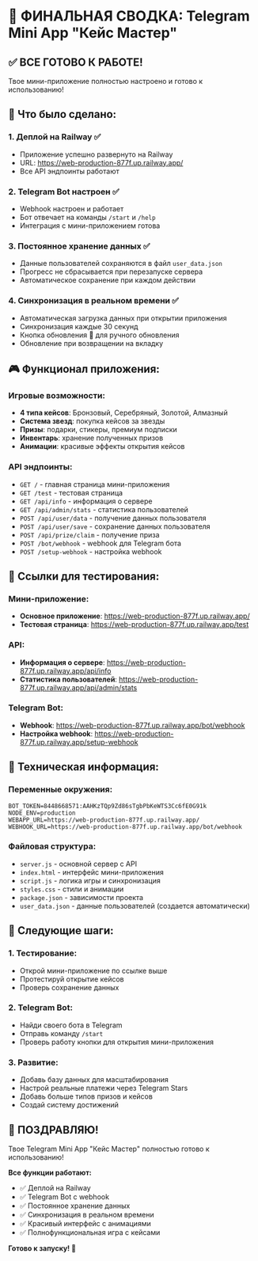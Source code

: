 # 🎉 ФИНАЛЬНАЯ СВОДКА: Telegram Mini App "Кейс Мастер"

## ✅ ВСЕ ГОТОВО К РАБОТЕ!

Твое мини-приложение полностью настроено и готово к использованию!

## 🚀 Что было сделано:

### 1. Деплой на Railway ✅
- Приложение успешно развернуто на Railway
- URL: https://web-production-877f.up.railway.app/
- Все API эндпоинты работают

### 2. Telegram Bot настроен ✅
- Webhook настроен и работает
- Бот отвечает на команды `/start` и `/help`
- Интеграция с мини-приложением готова

### 3. Постоянное хранение данных ✅
- Данные пользователей сохраняются в файл `user_data.json`
- Прогресс не сбрасывается при перезапуске сервера
- Автоматическое сохранение при каждом действии

### 4. Синхронизация в реальном времени ✅
- Автоматическая загрузка данных при открытии приложения
- Синхронизация каждые 30 секунд
- Кнопка обновления 🔄 для ручного обновления
- Обновление при возвращении на вкладку

## 🎮 Функционал приложения:

### Игровые возможности:
- **4 типа кейсов**: Бронзовый, Серебряный, Золотой, Алмазный
- **Система звезд**: покупка кейсов за звезды
- **Призы**: подарки, стикеры, премиум подписки
- **Инвентарь**: хранение полученных призов
- **Анимации**: красивые эффекты открытия кейсов

### API эндпоинты:
- `GET /` - главная страница мини-приложения
- `GET /test` - тестовая страница
- `GET /api/info` - информация о сервере
- `GET /api/admin/stats` - статистика пользователей
- `POST /api/user/data` - получение данных пользователя
- `POST /api/user/save` - сохранение данных пользователя
- `POST /api/prize/claim` - получение приза
- `POST /bot/webhook` - webhook для Telegram бота
- `POST /setup-webhook` - настройка webhook

## 📱 Ссылки для тестирования:

### Мини-приложение:
- **Основное приложение**: https://web-production-877f.up.railway.app/
- **Тестовая страница**: https://web-production-877f.up.railway.app/test

### API:
- **Информация о сервере**: https://web-production-877f.up.railway.app/api/info
- **Статистика пользователей**: https://web-production-877f.up.railway.app/api/admin/stats

### Telegram Bot:
- **Webhook**: https://web-production-877f.up.railway.app/bot/webhook
- **Настройка webhook**: https://web-production-877f.up.railway.app/setup-webhook

## 🔧 Техническая информация:

### Переменные окружения:
```
BOT_TOKEN=8448668571:AAHKzTQp9Zd86sTgbPbKeWTS3Cc6fE0G91k
NODE_ENV=production
WEBAPP_URL=https://web-production-877f.up.railway.app/
WEBHOOK_URL=https://web-production-877f.up.railway.app/bot/webhook
```

### Файловая структура:
- `server.js` - основной сервер с API
- `index.html` - интерфейс мини-приложения
- `script.js` - логика игры и синхронизация
- `styles.css` - стили и анимации
- `package.json` - зависимости проекта
- `user_data.json` - данные пользователей (создается автоматически)

## 🎯 Следующие шаги:

### 1. Тестирование:
- Открой мини-приложение по ссылке выше
- Протестируй открытие кейсов
- Проверь сохранение данных

### 2. Telegram Bot:
- Найди своего бота в Telegram
- Отправь команду `/start`
- Проверь работу кнопки для открытия мини-приложения

### 3. Развитие:
- Добавь базу данных для масштабирования
- Настрой реальные платежи через Telegram Stars
- Добавь больше типов призов и кейсов
- Создай систему достижений

## 🎊 ПОЗДРАВЛЯЮ!

Твое Telegram Mini App "Кейс Мастер" полностью готово к использованию!

**Все функции работают:**
- ✅ Деплой на Railway
- ✅ Telegram Bot с webhook
- ✅ Постоянное хранение данных
- ✅ Синхронизация в реальном времени
- ✅ Красивый интерфейс с анимациями
- ✅ Полнофункциональная игра с кейсами

**Готово к запуску! 🚀**
